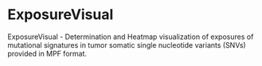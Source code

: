 # ExposureVisual
ExposureVisual -  Determination and Heatmap visualization of exposures of mutational signatures in tumor somatic single  nucleotide variants (SNVs) provided in MPF format.
